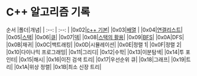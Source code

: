 # C++ 알고리즘 기록
순서
|폴더|개념|
| :--: | :--: |
|0x02|[c++ 기본](https://github.com/oliviarla/algorithm-problems/tree/master/cpp/0x02%20basic)|
|0x03|[배열](https://github.com/oliviarla/algorithm-problems/tree/master/cpp/0x03%20array) |
|0x04|[연결리스트](https://github.com/oliviarla/algorithm-problems/tree/master/cpp/0x04%20linked%20list)|
|0x05|[스택](https://github.com/oliviarla/algorithm-problems/tree/master/cpp/0x05%20stack)|
|0x06|[큐](https://github.com/oliviarla/algorithm-problems/tree/master/cpp/0x06%20queue)|
|0x07|[덱](https://github.com/oliviarla/algorithm-problems/tree/master/cpp/0x07%20deque)|
|0x08|[스택의 활용](https://github.com/oliviarla/algorithm-problems/tree/master/cpp/0x08%20advanced%20stack)|
|0x09|[BFS](https://github.com/oliviarla/algorithm-problems/tree/master/cpp/0x09%20BFS)|
|0x0A|DFS|
|0x0B|재귀|
|0x0C|백트래킹|
|0x0D|시뮬레이션|
|0x0E|정렬 1|
|0x0F|정렬 2|
|0x10|다이나믹 프로그래밍|
|0x11|그리디|
|0x12|수학|
|0x13|이분탐색|
|0x14|투 포인터|
|0x15|해시|
|0x16|이진 검색 트리|
|0x17|우선순위 큐|
|0x18|그래프|
|0x19|트리|
|0x1A|위상 정렬|
|0x1B|최소 신장 트리|